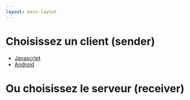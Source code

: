 ```yaml
---
layout: main-layout
---
```


# Choisissez un client (sender)

* [Javascript](sender/javascript.html)
* [Android](sender/android.html)

# Ou choisissez le serveur (receiver)

